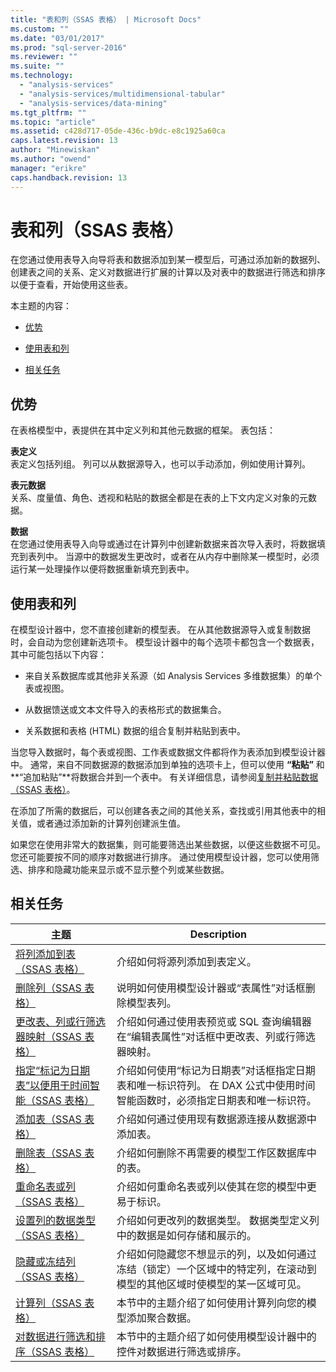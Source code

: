 ```yaml
---
title: "表和列（SSAS 表格） | Microsoft Docs"
ms.custom: ""
ms.date: "03/01/2017"
ms.prod: "sql-server-2016"
ms.reviewer: ""
ms.suite: ""
ms.technology: 
  - "analysis-services"
  - "analysis-services/multidimensional-tabular"
  - "analysis-services/data-mining"
ms.tgt_pltfrm: ""
ms.topic: "article"
ms.assetid: c428d717-05de-436c-b9dc-e8c1925a60ca
caps.latest.revision: 13
author: "Minewiskan"
ms.author: "owend"
manager: "erikre"
caps.handback.revision: 13
---
```

# 表和列（SSAS 表格）
  在您通过使用表导入向导将表和数据添加到某一模型后，可通过添加新的数据列、创建表之间的关系、定义对数据进行扩展的计算以及对表中的数据进行筛选和排序以便于查看，开始使用这些表。  
  
 本主题的内容：  
  
-   [优势](#bkmk_benefits)  
  
-   [使用表和列](#bkmk_working)  
  
-   [相关任务](#bkmk_related_tasks)  
  
##  <a name="bkmk_benefits"></a> 优势  
 在表格模型中，表提供在其中定义列和其他元数据的框架。 表包括：  
  
 **表定义**  
 表定义包括列组。 列可以从数据源导入，也可以手动添加，例如使用计算列。  
  
 **表元数据**  
 关系、度量值、角色、透视和粘贴的数据全都是在表的上下文内定义对象的元数据。  
  
 **数据**  
 在您通过使用表导入向导或通过在计算列中创建新数据来首次导入表时，将数据填充到表列中。 当源中的数据发生更改时，或者在从内存中删除某一模型时，必须运行某一处理操作以便将数据重新填充到表中。  
  
##  <a name="bkmk_working"></a> 使用表和列  
 在模型设计器中，您不直接创建新的模型表。 在从其他数据源导入或复制数据时，会自动为您创建新选项卡。 模型设计器中的每个选项卡都包含一个数据表，其中可能包括以下内容：  
  
-   来自关系数据库或其他非关系源（如 Analysis Services 多维数据集）的单个表或视图。  
  
-   从数据馈送或文本文件导入的表格形式的数据集合。  
  
-   关系数据和表格 (HTML) 数据的组合复制并粘贴到表中。  
  
 当您导入数据时，每个表或视图、工作表或数据文件都将作为表添加到模型设计器中。 通常，来自不同数据源的数据添加到单独的选项卡上，但可以使用 **“粘贴”** 和 **“追加粘贴”**将数据合并到一个表中。 有关详细信息，请参阅[复制并粘贴数据（SSAS 表格）](../../analysis-services/tabular-models/copy-and-paste-data-ssas-tabular.md)。  
  
 在添加了所需的数据后，可以创建各表之间的其他关系，查找或引用其他表中的相关值，或者通过添加新的计算列创建派生值。  
  
 如果您在使用非常大的数据集，则可能要筛选出某些数据，以便这些数据不可见。 您还可能要按不同的顺序对数据进行排序。 通过使用模型设计器，您可以使用筛选、排序和隐藏功能来显示或不显示整个列或某些数据。  
  
##  <a name="bkmk_related_tasks"></a> 相关任务  
  
|主题|Description|  
|-----------|-----------------|  
|[将列添加到表（SSAS 表格）](../../analysis-services/tabular-models/add-columns-to-a-table-ssas-tabular.md)|介绍如何将源列添加到表定义。|  
|[删除列（SSAS 表格）](../../analysis-services/tabular-models/delete-a-column-ssas-tabular.md)|说明如何使用模型设计器或“表属性”对话框删除模型表列。|  
|[更改表、列或行筛选器映射（SSAS 表格）](../../analysis-services/tabular-models/change-table-column-or-row-filter-mappings-ssas-tabular.md)|介绍如何通过使用表预览或 SQL 查询编辑器在“编辑表属性”对话框中更改表、列或行筛选器映射。|  
|[指定“标记为日期表”以便用于时间智能（SSAS 表格）](../../analysis-services/tabular-models/specify-mark-as-date-table-for-use-with-time-intelligence-ssas-tabular.md)|介绍如何使用“标记为日期表”对话框指定日期表和唯一标识符列。 在 DAX 公式中使用时间智能函数时，必须指定日期表和唯一标识符。|  
|[添加表（SSAS 表格）](../../analysis-services/tabular-models/add-a-table-ssas-tabular.md)|介绍如何通过使用现有数据源连接从数据源中添加表。|  
|[删除表（SSAS 表格）](../../analysis-services/tabular-models/delete-a-table-ssas-tabular.md)|介绍如何删除不再需要的模型工作区数据库中的表。|  
|[重命名表或列（SSAS 表格）](../../analysis-services/tabular-models/rename-a-table-or-column-ssas-tabular.md)|介绍如何重命名表或列以使其在您的模型中更易于标识。|  
|[设置列的数据类型（SSAS 表格）](../../analysis-services/tabular-models/set-the-data-type-of-a-column-ssas-tabular.md)|介绍如何更改列的数据类型。 数据类型定义列中的数据是如何存储和展示的。|  
|[隐藏或冻结列（SSAS 表格）](../../analysis-services/tabular-models/hide-or-freeze-columns-ssas-tabular.md)|介绍如何隐藏您不想显示的列，以及如何通过冻结（锁定）一个区域中的特定列，在滚动到模型的其他区域时使模型的某一区域可见。|  
|[计算列（SSAS 表格）](../../analysis-services/tabular-models/calculated-columns-ssas-tabular.md)|本节中的主题介绍了如何使用计算列向您的模型添加聚合数据。|  
|[对数据进行筛选和排序（SSAS 表格）](../Topic/Filter%20and%20Sort%20Data%20\(SSAS%20Tabular\).md)|本节中的主题介绍了如何使用模型设计器中的控件对数据进行筛选或排序。|  
  
  